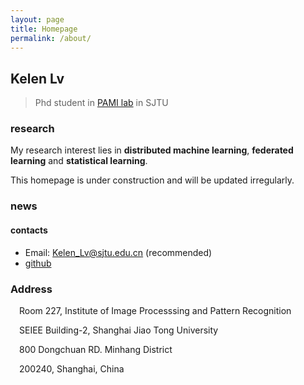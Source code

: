 ```yaml
---
layout: page
title: Homepage
permalink: /about/
---
```


## Kelen Lv
> Phd student in [PAMI lab](http://www.pami.sjtu.edu.cn/) in SJTU

### research

My research interest lies in **distributed machine learning**, **federated learning** and **statistical learning**. 

This homepage is under construction and will be updated irregularly.

### news
  
#### contacts
- Email: <Kelen_Lv@sjtu.edu.cn> (recommended)
- [github](https://github.com/kelenlv)
  
### Address
 Room 227, Institute of Image Processsing and Pattern Recognition
 
 SEIEE Building-2, Shanghai Jiao Tong University
 
 800 Dongchuan RD. Minhang District
 
 200240, Shanghai, China